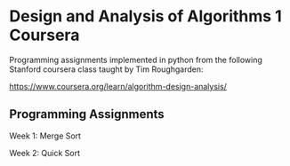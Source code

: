 # Design and Analysis of Algorithms 1 Coursera
Programming assignments implemented in python from the following Stanford coursera class taught by Tim Roughgarden:

https://www.coursera.org/learn/algorithm-design-analysis/
## Programming Assignments
Week 1: Merge Sort

Week 2: Quick Sort
